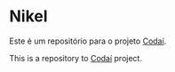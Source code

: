 # Nikel

Este é um repositório para o projeto [Codaí](https://codai.growdev.com.br/).

This is a repository to [Codaí](https://codai.growdev.com.br/) project.
